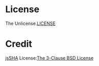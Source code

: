 # License
The Unlicense.[LICENSE](https://opensource.org/license/unlicense)  
  
# Credit
[jsSHA]() License:[The 3-Clause BSD License](https://opensource.org/license/BSD-3-clause)